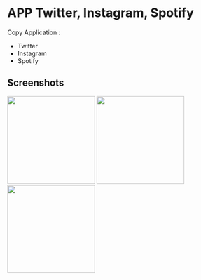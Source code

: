 # APP Twitter, Instagram, Spotify

Copy Application :

- Twitter
- Instagram
- Spotify

## Screenshots

<p>
<img src="https://i.ibb.co/sVr1BL7/Capture-d-e-cran-2022-11-29-a-12-26-52.png" width="200"/>
<img src="https://i.ibb.co/Bs628wK/Capture-d-e-cran-2022-11-29-a-13-13-58.png" width="200"/>
<img src="https://i.ibb.co/Wxb7Khr/Capture-d-e-cran-2022-11-29-a-13-14-17.png" width="200"/>
</p>
